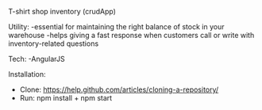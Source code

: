T-shirt shop inventory (crudApp)

Utility:
-essential for maintaining the right balance of stock in your warehouse
-helps giving a fast response when customers call or write with inventory-related questions

Tech:
-AngularJS

Installation:
- Clone: https://help.github.com/articles/cloning-a-repository/
- Run: npm install + npm start